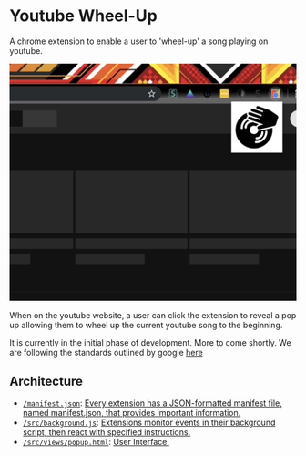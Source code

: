 # Youtube Wheel-Up
A chrome extension to enable a user to 'wheel-up' a song playing on youtube.

![](/assets/images/readme.png)

When on the youtube website, a user can click the extension to reveal a pop up allowing them to wheel up the current youtube song to the beginning.

It is currently in the initial phase of development. More to come shortly. We are following the standards outlined by google [here](https://developers.chrome.com/extensions/getstarted)

## Architecture
- [`/manifest.json`](/manifest.json): [Every extension has a JSON-formatted manifest file, named manifest.json, that provides important information.](https://developers.chrome.com/extensions/manifest)
- [`/src/background.js`](/src/background.js): [Extensions monitor events in their background script, then react with specified instructions.](https://developers.chrome.com/extensions/background_pages)
- [`/src/views/popup.html`](/src/views/popup.html): [User Interface.](https://developers.chrome.com/extensions/user_interface)